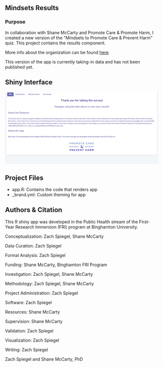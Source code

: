 ## Mindsets Results

### Purpose

In collaboration with Shane McCarty and Promote Care & Promote Harm, I created a new version of the "Mindsets to Promote Care & Prevent Harm" quiz. This project contains the results component.

More info about the organization can be found [here](https://promotecare.org/).

This version of the app is currently taking-in data and has not been published yet.

## Shiny Interface

![](welcomepage.png)

## Project Files

-   app.R: Contains the code that renders app
-   \_brand.yml: Custom theming for app

## Authors & Citation

This R shiny app was developed in the Public Health stream of the First-Year Research Immersion (FRI) program at Binghamton University.

Conceptualization: Zach Spiegel, Shane McCarty

Data Curation: Zach Spiegel

Formal Analysis: Zach Spiegel

Funding: Shane McCarty, Binghamton FRI Program

Investigation: Zach Spiegel, Shane McCarty

Methodology: Zach Spiegel, Shane McCarty

Project Administration: Zach Spiegel

Software: Zach Spiegel

Resources: Shane McCarty

Supervision: Shane McCarty

Validation: Zach Spiegel

Visualization: Zach Spiegel

Writing: Zach Spiegel

Zach Spiegel and Shane McCarty, PhD
